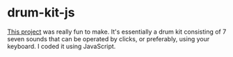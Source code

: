 # drum-kit-js
[This project](https://ventuscoder.github.io/drum-kit-js/) was really fun to make.
It's essentially a drum kit consisting of 7 seven sounds that can be operated by clicks, or preferably, using your keyboard.
I coded it using JavaScript.
